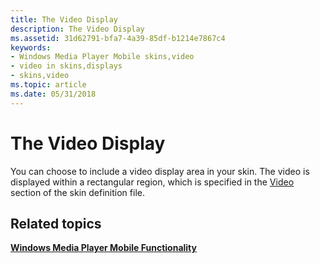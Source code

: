 ```yaml
---
title: The Video Display
description: The Video Display
ms.assetid: 31d62791-bfa7-4a39-85df-b1214e7867c4
keywords:
- Windows Media Player Mobile skins,video
- video in skins,displays
- skins,video
ms.topic: article
ms.date: 05/31/2018
---
```


# The Video Display

You can choose to include a video display area in your skin. The video is displayed within a rectangular region, which is specified in the [Video](video.md) section of the skin definition file.

## Related topics

<dl> <dt>

[**Windows Media Player Mobile Functionality**](windows-media-player-mobile-functionality.md)
</dt> </dl>

 

 




